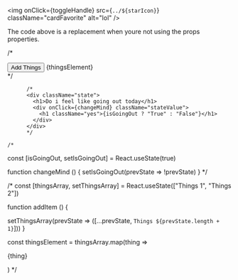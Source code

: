 <img onClick={toggleHandle} src={`../${starIcon}`} className="cardFavorite" alt="lol" />

The code above is a replacement when youre not using the props properties.

/*
        <div>
            <button onClick={addItem}>Add Things</button>
            {thingsElement}
            </div>
      */
          
          /*
          <div className="state">
            <h1>Do i feel like going out today</h1>
            <div onClick={changeMind} className="stateValue">
              <h1 className="yes">{isGoingOut ? "True" : "False"}</h1>
            </div>
          </div>
          */

    /*
 const [isGoingOut, setIsGoingOut] = React.useState(true)

 function changeMind () {
  setIsGoingOut(prevState => !prevState)
 }
 */

 /*
 const [thingsArray, setThingsArray] = React.useState(["Things 1", "Things 2"])

 function addItem () {

  setThingsArray(prevState => ([...prevState, `Things ${prevState.length + 1}`]))
 }

 const thingsElement = thingsArray.map(thing => <p key={thing}>{thing}</p>)
  */

